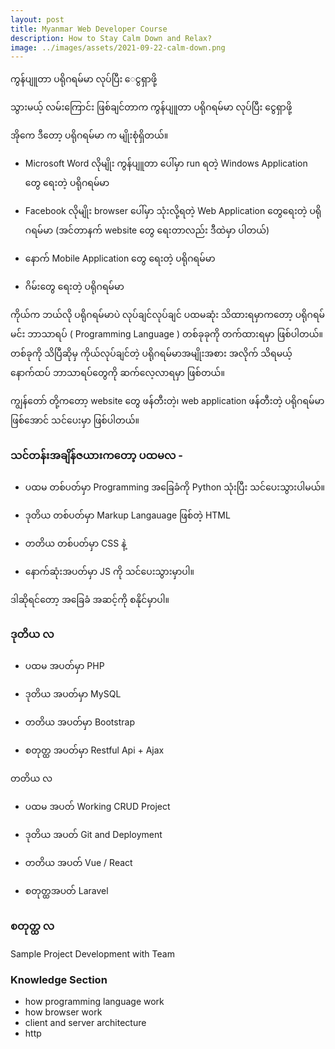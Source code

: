 ```yaml
---
layout: post
title: Myanmar Web Developer Course
description: How to Stay Calm Down and Relax?
image: ../images/assets/2021-09-22-calm-down.png
---
```


ကွန်ပျူတာ ပရိုဂရမ်မာ လုပ်ပြီး  ေငွရှာဖို့

သွားမယ့် လမ်းကြောင်း 
ဖြစ်ချင်တာက
ကွန်ပျူတာ ပရိုဂရမ်မာ လုပ်ပြီး ငွေရှာဖို့

အိုကေ ဒီတော့
ပရိုဂရမ်မာ က မျိုးစုံရှိတယ်။

- Microsoft Word လိုမျိုး ကွန်ပျူတာ ပေါ်မှာ run ရတဲ့ Windows Application တွေ ရေးတဲ့ ပရိုဂရမ်မာ

- Facebook လိုမျိုး browser ပေါ်မှာ သုံးလို့ရတဲ့ Web Application တွေရေးတဲ့ ပရိုဂရမ်မာ (အင်တာနက် website တွေ ရေးတာလည်း ဒီထဲမှာ ပါတယ်)

- နောက် Mobile Application တွေ ရေးတဲ့ ပရိုဂရမ်မာ

- ဂိမ်းတွေ ရေးတဲ့ ပရိုဂရမ်မာ



ကိုယ်က ဘယ်လို ပရိုဂရမ်မာပဲ လုပ်ချင်လုပ်ချင် ပထမဆုံး သိထားရမှာကတော့ ပရိုဂရမ်မင်း ဘာသာရပ် ( Programming Language ) တစ်ခုခုကို တက်ထားရမှာ ဖြစ်ပါတယ်။ တစ်ခုကို သိပြီဆိုမှ ကိုယ်လုပ်ချင်တဲ့ ပရိုဂရမ်မာအမျိုးအစား အလိုက် သိရမယ့် နောက်ထပ် ဘာသာရပ်တွေကို ဆက်လေ့လာရမှာ ဖြစ်တယ်။

ကျွန်တော် တို့ကတော့ website တွေ ဖန်တီးတဲ့၊ web application ဖန်တီးတဲ့ ပရိုဂရမ်မာ ဖြစ်အောင် သင်ပေးမှာ ဖြစ်ပါတယ်။

### သင်တန်းအချိန်ဇယားကတော့ ပထမလ -

- ပထမ တစ်ပတ်မှာ Programming အခြေခံကို Python သုံးပြီး သင်ပေးသွားပါမယ်။

- ဒုတိယ တစ်ပတ်မှာ Markup Langauage ဖြစ်တဲ့ HTML

- တတိယ တစ်ပတ်မှာ CSS နဲ့

- နောက်ဆုံးအပတ်မှာ JS ကို သင်ပေးသွားမှာပါ။


ဒါဆိုရင်တော့ အခြေခံ အဆင့်ကို စနိုင်မှာပါ။


### ဒုတိယ လ

- ပထမ အပတ်မှာ PHP

- ဒုတိယ အပတ်မှာ MySQL

- တတိယ အပတ်မှာ Bootstrap

- စတုတ္ထ အပတ်မှာ Restful Api + Ajax


တတိယ လ

- ပထမ အပတ် Working CRUD Project

- ဒုတိယ အပတ် Git and Deployment

- တတိယ အပတ် Vue / React

- စတုတ္ထအပတ် Laravel


### စတုတ္ထ လ
Sample Project Development with Team


### Knowledge Section
- how programming language work
- how browser work
- client and server architecture
- http
